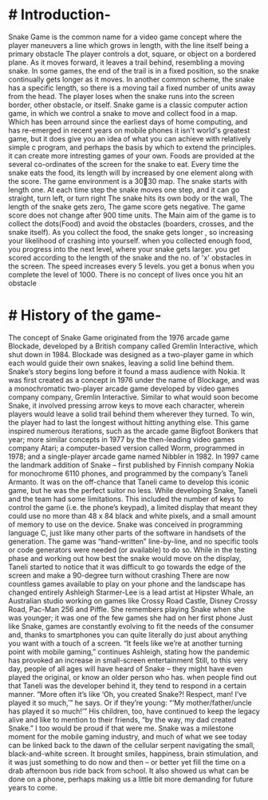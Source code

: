 # # Introduction-


Snake Game is the common name for a video game concept where the player maneuvers a line which grows in length, with the line itself being a primary obstacle
The player controls a dot, square, or object on a bordered plane. As it moves forward, it leaves a trail behind, resembling a moving snake. In some games, the end of the trail is in a fixed position, so the snake continually gets longer as it moves. 
In another common scheme, the snake has a specific length, so there is a moving tail a fixed number of units away from the head. 
The player loses when the snake runs into the screen border, other obstacle, or itself.
Snake game is a classic computer action game, in which we control a snake to move and collect food in a map.
Which has been arround since the earliest days of home computing, and has re-emerged in recent years on mobile phones
it isn't world's greatest game, but it does give you an idea of what you can achieve with relatively simple c program, and perhaps the basis by which to extend the principles.
it can create more intresting games of your own.
Foods are provided at the several co-ordinates of the screen for the snake to eat. Every time the snake eats the food, its length will by increased by one element along with the score.
The game environment is a 3030 map. The snake starts with length one. 
At each time step the snake moves one step, and it can go straight, turn left, or turn right
 The snake hits its own body or the wall, The length of the snake gets zero, The game score gets negative. The game score does not change after 900 time units.
 The Main aim of the game is to collect the dots(Food) and avoid the obstacles (boarders, crosses, and the snake itself).
 As  you collect the food, the snake gets longer , so increasing your likelihood of crashing into yourself. when you collected enough food, you progress into the next level, where your snake gets larger.
 you get scored according to the length of the snake and the no. of 'x' obstacles in the screen. The speed increases every 5 levels. you get a bonus when you complete the level of 1000.
 There is no concept of lives once you hit an obstacle
 
# # History of the game-
 
The concept of Snake Game originated from the 1976 arcade game Blockade, developed by a British company called Gremlin Interactive, which shut down in 1984. Blockade was designed as a two-player game in which each would guide their own snakes, leaving a solid line behind them.
Snake’s story begins long before it found a mass audience with Nokia.
It was first created as a concept in 1976 under the name of Blockage, and was a monochromatic two-player arcade game developed by video games company company, Gremlin Interactive. 
Similar to what would soon become Snake, it involved pressing arrow keys to move each character, wherein players would leave a solid trail behind them 
wherever they turned. To win, the player had to last the longest without hitting anything else.
This game inspired numerous iterations, such as the arcade game Bigfoot Bonkers that year; more similar concepts in 1977 by the then-leading video games company Atari; a computer-based version called Worm, programmed in 1978; and a single-player arcade game named Nibbler in 1982.
In 1997 came the landmark addition of Snake – first published by Finnish company Nokia for monochrome 6110 phones, and programmed by the company’s Taneli Armanto. It was on the off-chance that Taneli came to develop this iconic game, but he was the perfect suitor no less.
While developing Snake, Taneli and the team had some limitations.
This included the number of keys to control the game (i.e. the phone’s keypad), a limited display that meant they could use no more than 48 x 84 black and white pixels, and a small amount of memory to use on the device.
Snake was conceived in programming language C, just like many other parts of the software in handsets of the generation.
The game was “hand-written” line-by-line, and no specific tools or code generators were needed (or available) to do so.
While in the testing phase and working out how best the snake would move on the display, Taneli started to notice that it was difficult to go towards the edge of the screen and make a 90-degree turn without crashing
There are now countless games available to play on your phone and the landscape has changed entirely
Ashleigh Starmer-Lee is a lead artist at Hipster Whale, an Australian studio working on games like Crossy Road Castle, Disney Crossy Road, Pac-Man 256 and Piffle. She remembers playing Snake when she was younger; it was one of the few games she had on her first phone
Just like Snake, games are constantly evolving to fit the needs of the consumer and, thanks to smartphones
you can quite literally do just about anything you want with a touch of a screen. 
“It feels like we’re at another turning point with mobile gaming,” continues Ashleigh, stating how the pandemic has provoked an increase in small-screen entertainment
Still, to this very day, people of all ages will have heard of Snake – they might have even played the original, or know an older person who has. 
when people find out that Taneli was the developer behind it, they tend to respond in a certain manner.
“More often it’s like ‘Oh, you created Snake?! Respect, man! I’ve played it so much,’” he says. Or if they’re young: “‘My mother/father/uncle has played it so much!’” His children, too, have continued to keep the legacy alive and like to mention to their friends, “by the way, my dad created Snake.”
I too would be proud if that were me.
Snake was a milestone moment for the mobile gaming industry, and much of what we see today can be linked back to the dawn of the cellular serpent navigating the small, black-and-white screen.
It brought smiles, happiness, brain stimulation, and it was just something to do now and then – or better yet fill the time on a drab afternoon bus ride back from school.
It also showed us what can be done on a phone, perhaps making us a little bit more demanding for future years to come.
